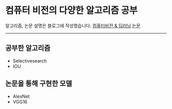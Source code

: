 # 컴퓨터 비전의 다양한 알고리즘 공부

알고리즘, 논문 설명은 블로그에 작성했습니다.
[컴퓨터비전 & 딥러닝]([링크](https://velog.io/@landsky1234/series/Deep-Learning))
[논문](https://velog.io/@landsky1234/series/%EB%85%BC%EB%AC%B8-%EB%A6%AC%EB%B7%B0)


---

## 공부한 알고리즘 
* Selectivesearch
* IOU


## 논문을 통해 구현한 모델 

* AlexNet
* VGG16

